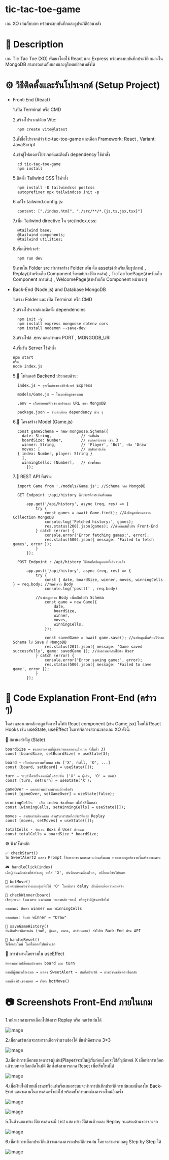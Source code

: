 # tic-tac-toe-game
เกม XO เล่นกับบอท พร้อมระบบบันทึกและดูประวัติย้อนหลัง

# 📄 Description

เกม Tic Tac Toe (XO) พัฒนาโดยใช้ React และ Express พร้อมระบบบันทึกประวัติเกมลงใน MongoDB สามารถเล่นกับบอทและดูรีเพลย์ย้อนหลังได้

# ⚙️ วิธีติดตั้งและรันโปรเจกต์ (Setup Project)

- Front-End (React)

	1.เปิด Terminal หรือ CMD
	
	2.สร้างโปรเจกต์ด้วย Vite:

  		npm create vite@latest
	
	3.ตั้งชื่อโปรเจกต์ว่า tic-tac-toe-game และเลือก Framework: React , Variant: JavaScript

	4.เข้าสู่โฟลเดอร์โปรเจกต์และติดตั้ง dependency ใช้คำสั่ง

  		cd tic-tac-toe-game
  		npm install

	5.ติดตั้ง Tailwind CSS ใช้คำสั่ง

  		npm install -D tailwindcss postcss
  		autoprefixer npx tailwindcss init -p

	6.แก้ไข tailwind.config.js:

  		content: ["./index.html", "./src/**/*.{js,ts,jsx,tsx}"]

	7.เพิ่ม Tailwind directive ใน src/index.css:
  
		@tailwind base;
		@tailwind components;
		@tailwind utilities;

	8.เริ่มเซิร์ฟเวอร์:

		npm run dev

	9.ภายใน Folder src ทำการสร้าง Folder เพิ่ม คือ assets(สำหรับเก็บรูปภาพ) , Replay(สำหรับเก็บ Component รีเพลย์ประวัติการเล่น) ,
  TicTacToePage(สำหรับเก็บ Component การเล่น) , WelcomePage(สำหรับเก็บ Component หน้าแรก)





- Back-End (Node.js) and Database MongoDB

  1.สร้าง Folder และ เปิด Terminal หรือ CMD

	2.สร้างโปรเจกต์และติดตั้ง dependencies

		npm init -y
		npm install express mongoose dotenv cors
		npm install nodemon --save-dev

	3.สร้างไฟล์ .env และกำหนด PORT , MONGODB_URI

	4.เริ่มรัน Server ใช้คำสั่ง

	  npm start
	  หรือ
	  node index.js

	5.📁 โฟลเดอร์ Backend ประกอบด้วย:

		index.js – จุดเริ่มต้นของเซิร์ฟเวอร์ Express
	
		models/Game.js – โมเดลข้อมูลของเกม
		
		.env – เก็บค่าคอนฟิกเช่นพอร์ตและ URL ของ MongoDB
		
		package.json – รายละเอียด dependency ต่าง ๆ

	6.📁 โครงสร้าง Model (Game.js)

		const gameSchema = new mongoose.Schema({
		  date: String,             // วันที่เล่น
		  boardSize: Number,        // ขนาดกระดาน เช่น 3
		  winner: String,           // 'Player', 'Bot', หรือ 'Draw'
		  moves: [                  // ลำดับการเล่น
	    { index: Number, player: String }
		  ],
		  winningCells: [Number],   // ช่องที่ชนะ
			});

	7.📡 REST API ที่สร้าง

  		import Game from './models/Game.js'; //Schema จาก MongoDB
  
		GET Endpoint :/api/history ดึงประวัติการเล่นทั้งหมด

			app.get('/api/history', async (req, res) => {
			    try {
			        const games = await Game.find(); //ดึงข้อมูลทั้งหมดจาก Collection MongoDB
			        console.log('Fetched history:', games);
			        res.status(200).json(games); //ส่งค่ากลับไปยัง Front-End
			    } catch (error) {
			        console.error('Error fetching games:', error);
			        res.status(500).json({ message: 'Failed to fetch games', error });
			    }
			});
		
		POST Endpoint : /api/history ใช้บันทึกข้อมูลเกมที่เล่นจบแล้ว

			app.post('/api/history', async (req, res) => {
			    try {
			        const { date, boardSize, winner, moves, winningCells } = req.body; //รับค่าจาก Body
			        console.log('posttt' , req.body)

				//นำข้อมูลจาก Body เพื่อเก็บไปยัง Schema
			        const game = new Game({
			            date,
			            boardSize,
			            winner,
			            moves,
			            winningCells,
			        });
			
			        const savedGame = await game.save(); //นำข้อมูลที่เตรียมไว้จาก Schema ไป Save ที่ MongoDB
			        res.status(201).json({ message: 'Game saved successfully', game: savedGame }); //ส่งสถานะกลับไปยัง User
			    } catch (error) {
			        console.error('Error saving game:', error);
			        res.status(500).json({ message: 'Failed to save game', error });
			    }
			});



# 📌 Code Explanation Front-End (คร่าว ๆ)
ในส่วนของเกมหลักจะถูกจัดการในไฟล์ React component (เช่น Game.jsx) โดยใช้ React Hooks เช่น useState, useEffect ในการจัดการสถานะของเกม XO ดังนี้:

🔁 สถานะสำคัญ (State)

	boardSize – ขนาดกระดานที่ผู้เล่นกำหนดตอนเริ่มเกม (ขั้นต่ำ 3)
 	const [boardSize, setBoardSize] = useState(3);
	
	board – เก็บค่ากระดานทั้งหมด เช่น ['X', null, 'O', ...]
	const [board, setBoard] = useState([]);
 
	turn – ระบุว่าใครเป็นคนเล่นในรอบนั้น ('X' = ผู้เล่น, 'O' = บอท)
	const [turn, setTurn] = useState('X');
 
	gameOver – บอกสถานะว่าเกมจบแล้วหรือยัง
 	const [gameOver, setGameOver] = useState(false);
	
	winningCells – เก็บ index ช่องที่ชนะ เพื่อใส่สีพื้นหลัง
 	const [winningCells, setWinningCells] = useState([]); 
	
	moves – ลำดับการเดินหมาก สำหรับการบันทึกประวัติและ Replay
 	const [moves, setMoves] = useState([]);

	totalCells - จำนวน Boxs ที่ User กำหนด
  	const totalCells = boardSize * boardSize;

⚙️ ฟังก์ชันหลัก

	✅ checkStart()
	ใช้ SweetAlert2 แสดง Prompt ให้กรอกขนาดกระดานก่อนเริ่มเกม หากกรอกถูกต้องจะเริ่มสร้างกระดาน
	
	🎮 handleClick(index)
	เมื่อผู้เล่นคลิกช่องที่ยังว่างอยู่ จะใส่ 'X', บันทึกการเคลื่อนไหว, เปลี่ยนเทิร์นให้บอท
	
	🤖 botMove()
	บอทจะเลือกช่องว่างแบบสุ่มเพื่อใส่ 'O' โดยมีการ delay เล็กน้อยเพื่อความสมจริง
	
	🏁 checkWinner(board)
	เช็คทุกแนว (แนวตรง แนวนอน ทแยงหลัก-รอง) เพื่อดูว่ามีผู้ชนะหรือไม่
	
	หากชนะ: คืนค่า winner และ winningCells
	
	หากเสมอ: คืนค่า winner = "Draw"
	
	💾 saveGameHistory()
	บันทึกประวัติการเล่น (วันที่, ผู้ชนะ, ขนาด, ลำดับหมาก) ส่งไปยัง Back-End ผ่าน API
	
	🔄 handleReset()
	รีเซ็ตเกมใหม่ โดยไม่ออกไปหน้าแรก

 🧪 การทำงานโดยรวมใน useEffect
 
	ติดตามการเปลี่ยนแปลงของ board และ turn
	
	หากมีผู้ชนะหรือเสมอ → แสดง SweetAlert → บันทึกประวัติ → ถามว่าจะเล่นต่อหรือกลับ
	
	หากถึงเทิร์นของบอท → เรียก botMove()

# 📷 Screenshots Front-End ภายในเกม

1.หน้าแรกสามารถเลือกไปยังการ Replay หรือ กดเข้าเล่นได้

![image](https://github.com/user-attachments/assets/a59fc791-c909-4006-a6f4-36a32544b86f)

2.เมื่อกดเข้าเล่นจะสามารถเลือกจำนวนช่องได้ ขั้นต่ำคือขนาด 3*3

![image](https://github.com/user-attachments/assets/c324d905-8563-4a7d-9290-b014beeaee72)

3.เมื่อทำการเลือกขนาดตารางผู้เล่น(Player)จะเป็นผู้เริ่มก่อนโดยจะใช้สัญลักษณ์ X เมื่อทำการเลือกแล้วบอทจะเลือกอัตโนมัติ อีกทั้งยังสามารถกด Reset เพื่อเริ่มใหม่ได้

![image](https://github.com/user-attachments/assets/88555590-beed-45d2-893c-0e15fee0a03b)

4.เมื่อฝ่ายใด่ฝ่ายหนึ่งชนะหรือแพ้หรือเสมอระบบจะทำการบันทึกประวัติการเล่นเกมนั้นลงใน Back-End และจะถามในการเล่นครั้งต่อไป พร้อมทั้งกำหนดช่องตารางใหม่อีกครั้ง

![image](https://github.com/user-attachments/assets/409f5f17-0239-4e72-b33b-ea9969dc3bf7)

![image](https://github.com/user-attachments/assets/d95011cf-d158-4058-878f-a4fd87820bcc)

5.ในส่วนของประวัติการเล่นจะมี List แสดงประวัติด้านซ้ายและ Replay จะแสดงด้านขวาของจอ

![image](https://github.com/user-attachments/assets/d0257b6c-3b38-4d6a-a4a0-cca99a55bb88)

6.เมื่อทำการเลือกประวัติแล้วจะแสดงตารางประวัติการเล่น โดยจะสามารถกดดู Step by Step ได้

![image](https://github.com/user-attachments/assets/9e67a642-8825-413c-81e8-00552d759c92)








